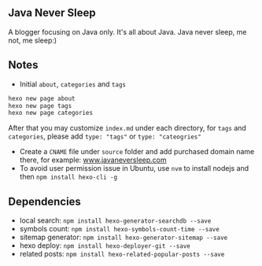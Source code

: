 ## Java Never Sleep

A blogger focusing on Java only. It's all about Java. Java never sleep, me not, me sleep:)

## Notes
* Initial `about`, `categories` and `tags`
```bash
hexo new page about
hexo new page tags
hexo new page categories
```
After that you may customize `index.md` under each directory, for `tags` and `categories`, please add `type: "tags"` or `type: "cateogries"`
* Create a `CNAME` file under `source` folder and add purchased domain name there, for example: www.javaneversleep.com
* To avoid user permission issue in Ubuntu, use `nvm` to install nodejs and then `npm install hexo-cli -g`

## Dependencies
* local search: `npm install hexo-generator-searchdb --save`
* symbols count: `npm install hexo-symbols-count-time --save`
* sitemap generator: `npm install hexo-generator-sitemap --save`
* hexo deploy: `npm install hexo-deployer-git --save`
* related posts: `npm install hexo-related-popular-posts --save`